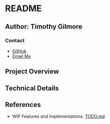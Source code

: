 # README

## Author: Timothy Gilmore

### Contact

- [GitHub](https://github.com/gilmore-ec)
- [Email Me](https://gilmore-elegantcode.com/form.html)

## Project Overview

## Technical Details

## References

- WIP Features and Implementations: [TODO.md](TODO.md)
